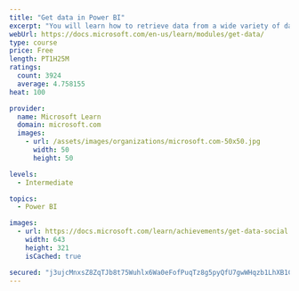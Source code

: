 ```yaml
---
title: "Get data in Power BI"
excerpt: "You will learn how to retrieve data from a wide variety of data sources, including Microsoft Excel, relational databases, and NoSQL data stores. You will also learn how to improve performance while retrieving data."
webUrl: https://docs.microsoft.com/en-us/learn/modules/get-data/
type: course
price: Free
length: PT1H25M
ratings:
  count: 3924
  average: 4.758155
heat: 100

provider:
  name: Microsoft Learn
  domain: microsoft.com
  images:
    - url: /assets/images/organizations/microsoft.com-50x50.jpg
      width: 50
      height: 50

levels:
  - Intermediate

topics:
  - Power BI

images:
  - url: https://docs.microsoft.com/learn/achievements/get-data-social.png
    width: 643
    height: 321
    isCached: true

secured: "j3ujcMnxsZ8ZqTJb8t75Wuhlx6Wa0eFofPuqTz8g5pyQfU7gwWHqzb1LhXB1CVURBYU+hZrAgwnco+eiNPAMQtXRR41t5AAwbVSvH5MuMuo9a+AICb+WCN2sQN8iDdEsNv3r9w63xeiXn66886VZA6X3ybqe+fcl2SZcekNR6ilPzsZnDm4pygFIsbGsXU2D5XzRCOlx3xckekdu1YAGEAOcgRlbDS59zqvivHeJYwktJ9AfDXsUdqEOUy/H09/q0PTRJGc1e8vBEmqgBw94/5JB6ZRYCs0qCQsvX/ypbZF/AmAlADoKxkzHLA58677mEeYm/sZhdaCc8bwlVHVMVLzeoxn8kRZhumZ4X2rBNAi3y4EEh8VZZGaQ2LhchS1WFu45F7Il16nztLKJ496YT1pSdRFoTDa3mpHXKG8rCuY=;9trQ0IexUumz1hf5oteDbA=="
---
```


